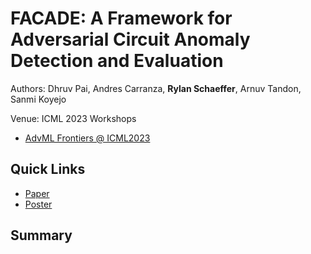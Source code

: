 # FACADE: A Framework for Adversarial Circuit Anomaly Detection and Evaluation

Authors: Dhruv Pai, Andres Carranza, **Rylan Schaeffer**, Arnuv Tandon, Sanmi Koyejo 

Venue: ICML 2023 Workshops
- [AdvML Frontiers @ ICML2023](https://advml-frontier.github.io/)


## Quick Links

- [Paper](paper.pdf)
- [Poster](poster.pdf)


## Summary